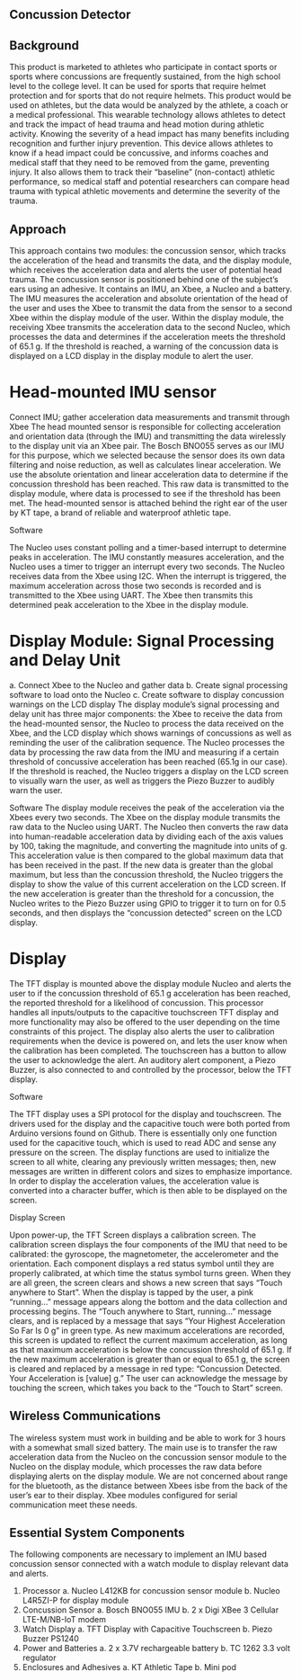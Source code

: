 ## Concussion Detector

## Background
This product is marketed to athletes who participate in contact sports or sports where concussions are frequently sustained, from the high school level to the college level. It can be used for sports that require helmet protection and for sports that do not require helmets. This product would be used on athletes, but the data would be analyzed by the athlete, a coach or a medical professional. This wearable technology allows athletes to detect and track the impact of head trauma and head motion during athletic activity. Knowing the severity of a head impact has many benefits including recognition and further injury prevention. This device allows athletes to know if a head impact could be concussive, and informs coaches and medical staff that they need to be removed from the game, preventing injury. It also allows them to track their “baseline” (non-contact) athletic performance, so medical staff and potential researchers can compare head trauma with typical athletic movements and determine the severity of the trauma.

## Approach
This approach contains two modules: the concussion sensor, which tracks the acceleration of the head and transmits the data, and the display module, which receives the acceleration data and alerts the user of potential head trauma. The concussion sensor is positioned behind one of the subject’s ears using an adhesive. It contains an IMU, an Xbee, a Nucleo and a battery. The IMU measures the acceleration and absolute orientation of the head of the user and uses the Xbee to transmit the data from the sensor to a second Xbee within the display module of the user. Within the display module, the receiving Xbee transmits the acceleration data to the second Nucleo, which processes the data and determines if the acceleration meets the threshold of 65.1 g. If the threshold is reached, a warning of the concussion data is displayed on a LCD display in the display module to alert the user.
# Head-mounted IMU sensor
Connect IMU; gather acceleration data measurements and transmit through Xbee
The head mounted sensor is responsible for collecting acceleration and orientation data (through the IMU) and transmitting the data wirelessly to the display unit via an Xbee pair. The Bosch BNO055 serves as our IMU for this purpose, which we selected because the sensor does its own data filtering and noise reduction, as well as calculates linear acceleration. We use the absolute orientation and linear acceleration data to determine if the concussion threshold has been reached. This raw data is transmitted to the display module, where data is processed to see if the threshold has been met. The head-mounted sensor is attached behind the right ear of the user by KT tape, a brand of reliable and waterproof athletic tape.

Software

The Nucleo uses constant polling and a timer-based interrupt to determine peaks in acceleration. The IMU constantly measures acceleration, and the Nucleo uses a timer to trigger an interrupt every two seconds. The Nucleo receives data from the Xbee using I2C. When the interrupt is triggered, the maximum acceleration across those two seconds is recorded and is transmitted to the Xbee using UART. The Xbee then transmits this determined peak acceleration to the Xbee in the display module.

# Display Module: Signal Processing and Delay Unit
a. Connect Xbee to the Nucleo and gather data
b. Create signal processing software to load onto the Nucleo
c. Create software to display concussion warnings on the LCD display
The display module’s signal processing and delay unit has three major components: the Xbee to receive the data from the head-mounted sensor, the Nucleo to process the data received on the Xbee, and the LCD display which shows warnings of concussions as well as reminding the user of the calibration sequence. The Nucleo processes the data by processing the raw data from the IMU and measuring if a certain threshold of concussive acceleration has been reached (65.1g in our case). If the threshold is reached, the Nucleo triggers a display on the LCD screen to visually warn the user, as well as triggers the Piezo Buzzer to audibly warn the user.
 
Software
The display module receives the peak of the acceleration via the Xbees every two seconds. The Xbee on the display module transmits the raw data to the Nucleo using UART. The Nucleo then converts the raw data into human-readable acceleration data by dividing each of the axis values by 100, taking the magnitude, and converting the magnitude into units of g. This acceleration value is then compared to the global maximum data that has been received in the past. If the new data is greater than the global maximum, but less than the concussion threshold, the Nucleo triggers the display to show the value of this current acceleration on the LCD screen. If the new acceleration is greater than the threshold for a concussion, the Nucleo writes to the Piezo Buzzer using GPIO to trigger it to turn on for 0.5 seconds, and then displays the “concussion detected” screen on the LCD display.

# Display
The TFT display is mounted above the display module Nucleo and alerts the user to if the concussion threshold of 65.1 g acceleration has been reached, the reported threshold for a likelihood of concussion. This processor handles all inputs/outputs to the capacitive touchscreen TFT display and more functionality may also be offered to the user depending on the time constraints of this project. The display also alerts the user to calibration requirements when the device is powered on, and lets the user know when the calibration has been completed. The touchscreen has a button to allow the user to acknowledge the alert. An auditory alert component, a Piezo Buzzer, is also connected to and controlled by the processor, below the TFT display.

Software

The TFT display uses a SPI protocol for the display and touchscreen. The drivers used for the display and the capacitive touch were both ported from Arduino versions found on Github. There is essentially only one function used for the capacitive touch, which is used to read ADC and sense any pressure on the screen. The display functions are used to initialize the screen to all white, clearing any previously written messages; then, new messages are written in different colors and sizes to emphasize importance. In order to display the acceleration values, the acceleration value is converted into a character buffer, which is then able to be displayed on the screen.

Display Screen

Upon power-up, the TFT Screen displays a calibration screen. The calibration screen displays the four components of the IMU that need to be calibrated: the gyroscope, the magnetometer, the accelerometer and the orientation. Each component displays a red status symbol until they are properly calibrated, at which time the status symbol turns green. When they are all green, the screen clears and shows a new screen that says “Touch anywhere to Start”. When the display is tapped by the user, a pink “running...” message appears along the bottom and the data collection and processing begins.
The “Touch anywhere to Start, running...” message clears, and is replaced by a message that says “Your Highest Acceleration So Far Is 0 g” in green type. As new maximum accelerations are recorded, this screen is updated to reflect the current maximum acceleration, as long as that maximum acceleration is below the concussion threshold of 65.1 g. If the new maximum acceleration is greater than or equal to 65.1 g, the screen is cleared and replaced by a message in red type: “Concussion Detected. Your Acceleration is [value] g.” The user can acknowledge the message by touching the screen, which takes you back to the “Touch to Start” screen.

## Wireless Communications
The wireless system must work in building and be able to work for 3 hours with a somewhat small sized battery. The main use is to transfer the raw acceleration data from the Nucleo on the concussion sensor module to the Nucleo on the display module, which processes the raw data before displaying alerts on the display module. We are not concerned about range for the bluetooth, as the distance between Xbees isbe from the back of the user’s ear to their display. Xbee modules configured for serial communication meet these needs.

## Essential System Components
The following components are necessary to implement an IMU based concussion sensor connected with a watch module to display relevant data and alerts.
1. Processor
  a. Nucleo L412KB for concussion sensor module
  b. Nucleo L4R5ZI-P for display module
2. Concussion Sensor
  a. Bosch BNO055 IMU
  b. 2 x Digi XBee 3 Cellular LTE-M/NB-IoT modem
3. Watch Display
  a. TFT Display with Capacitive Touchscreen
  b. Piezo Buzzer PS1240
4. Power and Batteries
  a. 2 x 3.7V rechargeable battery
  b. TC 1262 3.3 volt regulator
5. Enclosures and Adhesives
  a. KT Athletic Tape
  b. Mini pod
